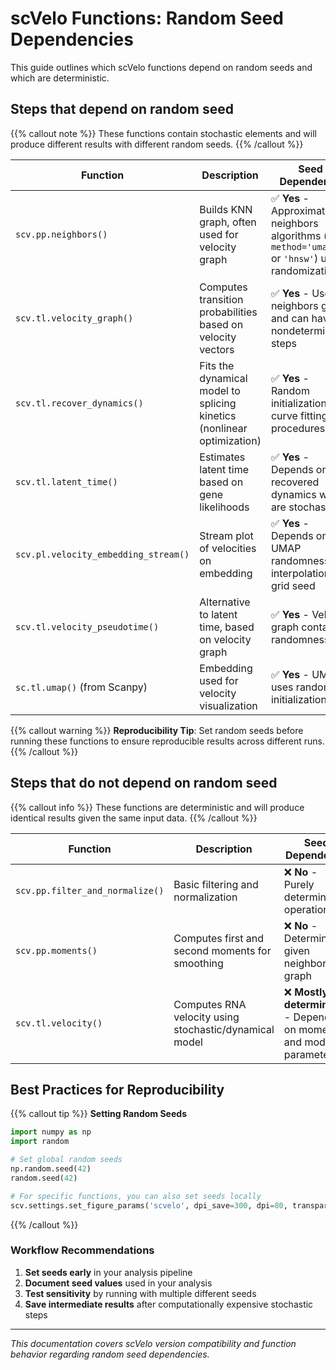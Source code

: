 # scVelo Functions: Random Seed Dependencies

This guide outlines which scVelo functions depend on random seeds and which are deterministic.

## Steps that **depend** on random seed

{{% callout note %}}
These functions contain stochastic elements and will produce different results with different random seeds.
{{% /callout %}}

| Function | Description | Seed Dependency |
|----------|-------------|-----------------|
| `scv.pp.neighbors()` | Builds KNN graph, often used for velocity graph | ✅ **Yes** - Approximate neighbors algorithms (e.g., `method='umap'` or `'hnsw'`) use randomization |
| `scv.tl.velocity_graph()` | Computes transition probabilities based on velocity vectors | ✅ **Yes** - Uses neighbors graph and can have nondeterministic steps |
| `scv.tl.recover_dynamics()` | Fits the dynamical model to splicing kinetics (nonlinear optimization) | ✅ **Yes** - Random initialization in curve fitting procedures |
| `scv.tl.latent_time()` | Estimates latent time based on gene likelihoods | ✅ **Yes** - Depends on recovered dynamics which are stochastic |
| `scv.pl.velocity_embedding_stream()` | Stream plot of velocities on embedding | ✅ **Yes** - Depends on UMAP randomness and interpolation grid seed |
| `scv.tl.velocity_pseudotime()` | Alternative to latent time, based on velocity graph | ✅ **Yes** - Velocity graph contains randomness |
| `sc.tl.umap()` (from Scanpy) | Embedding used for velocity visualization | ✅ **Yes** - UMAP uses random initialization |

{{% callout warning %}}
**Reproducibility Tip**: Set random seeds before running these functions to ensure reproducible results across different runs.
{{% /callout %}}

## Steps that **do not depend** on random seed

{{% callout info %}}
These functions are deterministic and will produce identical results given the same input data.
{{% /callout %}}

| Function | Description | Seed Dependency |
|----------|-------------|-----------------|
| `scv.pp.filter_and_normalize()` | Basic filtering and normalization | ❌ **No** - Purely deterministic operations |
| `scv.pp.moments()` | Computes first and second moments for smoothing | ❌ **No** - Deterministic given neighbors graph |
| `scv.tl.velocity()` | Computes RNA velocity using stochastic/dynamical model | ❌ **Mostly deterministic** - Depends on moments and model parameters |

## Best Practices for Reproducibility

{{% callout tip %}}
**Setting Random Seeds**

```python
import numpy as np
import random

# Set global random seeds
np.random.seed(42)
random.seed(42)

# For specific functions, you can also set seeds locally
scv.settings.set_figure_params('scvelo', dpi_save=300, dpi=80, transparent=True, fontsize=14, color_map='viridis')
```
{{% /callout %}}

### Workflow Recommendations

1. **Set seeds early** in your analysis pipeline
2. **Document seed values** used in your analysis
3. **Test sensitivity** by running with multiple different seeds
4. **Save intermediate results** after computationally expensive stochastic steps

---

*This documentation covers scVelo version compatibility and function behavior regarding random seed dependencies.*